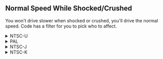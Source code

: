 ## Normal Speed While Shocked/Crushed

You won't drive slower when shocked or crushed, you'll drive the normal speed. Code has a filter for you to pick who to affect.

<details>
<summary>NTSC-U</summary>

XXXXXXXX (Who to affect):
41820008 Affect only you
40820008 Affect only others
60000000 Affect everyone

```powerpc
C2575570 00000003
81840014 718C0002
XXXXXXXX FF60F090
819D000C 00000000
```
</details>

<details>
<summary>PAL</summary>

XXXXXXXX (Who to affect):
41820008 Affect only you
40820008 Affect only others
60000000 Affect everyone

```powerpc
C257BDD4 00000003
81840014 718C0002
XXXXXXXX FF60F090
819D000C 00000000
```
</details>

<details>
<summary>NTSC-J</summary>

XXXXXXXX (Who to affect):
41820008 Affect only you
40820008 Affect only others
60000000 Affect everyone


```powerpc
C257B754 00000003
81840014 718C0002
XXXXXXXX FF60F090
819D000C 00000000
```
</details>

<details>
<summary>NTSC-K</summary>

XXXXXXXX (Who to affect):
41820008 Affect only you
40820008 Affect only others
60000000 Affect everyone

```powerpc
C2569E2C 00000003
81840014 718C0002
XXXXXXXX FF60F090
819D000C 00000000
```
</details>